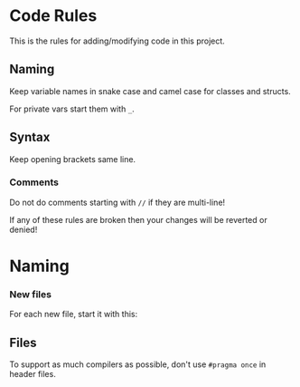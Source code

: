 # Code Rules

This is the rules for adding/modifying code in this project.

## Naming
Keep variable names in snake case and camel case for classes and structs.

For private vars start them with `_`.

## Syntax
Keep opening brackets same line.

### Comments
Do not do comments starting with `//` if they are multi-line!

If any of these rules are broken then your changes will be reverted or denied!

# Naming
### New files
For each new file, start it with this:


## Files
To support as much compilers as possible, don't use `#pragma once` in header files.
